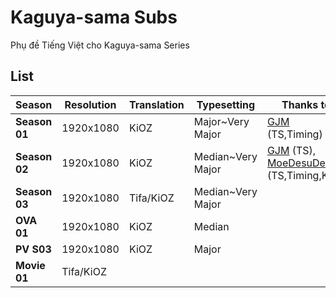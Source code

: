 # Kaguya-sama Subs
Phụ đề Tiếng Việt cho Kaguya-sama Series

## List

|**Season**|**Resolution**|**Translation**|**Typesetting**|**Thanks to**|**DDL**|**Note**|
|--------|--------|--------|--------|--------|--------|--------|
|**Season 01**|1920x1080|KiOZ|Major~Very Major|[GJM](https://www.goodjobmedia.com/) (TS,Timing)|[BDRip Hardsub](https://anime.kioz.workers.dev/0:/Kaguya-sama/S01%20(Hardsub)/)||
|**Season 02**|1920x1080|KiOZ|Median~Very Major|[GJM](https://www.goodjobmedia.com/) (TS), [MoeDesuDesu](https://nyaa.si/view/1367159) (TS,Timing,KFX)|[BDRip](https://anime.kioz.workers.dev/0:/Kaguya-sama/S02/)||
|**Season 03**|1920x1080|Tifa/KiOZ|Median~Very Major||[WEBRip](https://anime.kioz.workers.dev/0:/Kaguya-sama/S03/)||
|**OVA 01**|1920x1080|KiOZ|Median||[WEBRip](https://anime.kioz.workers.dev/0:/Kaguya-sama/OVA%20-%20PV/)||
|**PV S03**|1920x1080|KiOZ|Major||[WEBRip](https://anime.kioz.workers.dev/0:/Kaguya-sama/OVA%20-%20PV/)||
|**Movie 01**|Tifa/KiOZ||||||